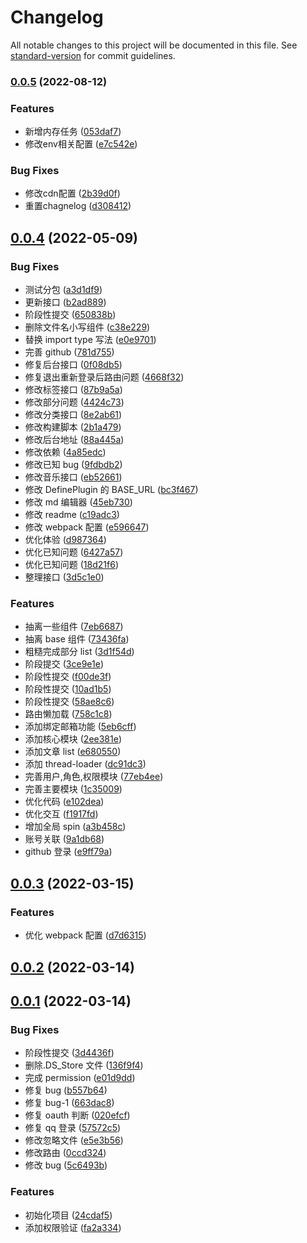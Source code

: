 # Changelog

All notable changes to this project will be documented in this file. See [standard-version](https://github.com/conventional-changelog/standard-version) for commit guidelines.

### [0.0.5](https://github.com/galaxy-s10/vue3-blog-admin/compare/v0.0.4...v0.0.5) (2022-08-12)


### Features

* 新增内存任务 ([053daf7](https://github.com/galaxy-s10/vue3-blog-admin/commit/053daf7cc9c44f1b28ace885581ccbaefb26ed01))
* 修改env相关配置 ([e7c542e](https://github.com/galaxy-s10/vue3-blog-admin/commit/e7c542e91dfbe399c3bca1730b6d13efa9a84d67))


### Bug Fixes

* 修改cdn配置 ([2b39d0f](https://github.com/galaxy-s10/vue3-blog-admin/commit/2b39d0fa9af699f66071a21843ed47003cf83c8f))
* 重置chagnelog ([d308412](https://github.com/galaxy-s10/vue3-blog-admin/commit/d30841236c9d017b36412bec49c8341756dcc7c0))

## [0.0.4](https://github.com/galaxy-s10/vue3-blog-admin/compare/v0.0.3...v0.0.4) (2022-05-09)

### Bug Fixes

- 测试分包 ([a3d1df9](https://github.com/galaxy-s10/vue3-blog-admin/commit/a3d1df9dfd6bac5e442e51769aa99d2752eddf23))
- 更新接口 ([b2ad889](https://github.com/galaxy-s10/vue3-blog-admin/commit/b2ad8894be9834206d7bfa1bb935750feb35c394))
- 阶段性提交 ([650838b](https://github.com/galaxy-s10/vue3-blog-admin/commit/650838b360d226bb856e9b5265fae281eabf2731))
- 删除文件名小写组件 ([c38e229](https://github.com/galaxy-s10/vue3-blog-admin/commit/c38e229c1ccefaad79f5ddf1bf014c0e67784b68))
- 替换 import type 写法 ([e0e9701](https://github.com/galaxy-s10/vue3-blog-admin/commit/e0e97011d7fe83c68823a4b6e4a7215c00052bd1))
- 完善 github ([781d755](https://github.com/galaxy-s10/vue3-blog-admin/commit/781d755ebdefa1904913128cf249b4e5c251c095))
- 修复后台接口 ([0f08db5](https://github.com/galaxy-s10/vue3-blog-admin/commit/0f08db558882f04d45deddc39399446c41ef5bf0))
- 修复退出重新登录后路由问题 ([4668f32](https://github.com/galaxy-s10/vue3-blog-admin/commit/4668f32ed951beaf619f11ed6673f0299caac1b6))
- 修改标签接口 ([87b9a5a](https://github.com/galaxy-s10/vue3-blog-admin/commit/87b9a5a8fcc230b8acf9f45179f856026899f90a))
- 修改部分问题 ([4424c73](https://github.com/galaxy-s10/vue3-blog-admin/commit/4424c73ae15792d565104a33da4d47e57579121a))
- 修改分类接口 ([8e2ab61](https://github.com/galaxy-s10/vue3-blog-admin/commit/8e2ab61125f3fa24e94b9d92ff0e95ad177b47ca))
- 修改构建脚本 ([2b1a479](https://github.com/galaxy-s10/vue3-blog-admin/commit/2b1a479d63958831bc92622fc5e708a98346c880))
- 修改后台地址 ([88a445a](https://github.com/galaxy-s10/vue3-blog-admin/commit/88a445aa758fdaa65223e12a2b39614c7f83ab46))
- 修改依赖 ([4a85edc](https://github.com/galaxy-s10/vue3-blog-admin/commit/4a85edc22865fae349915004308da2d51bb1b0fe))
- 修改已知 bug ([9fdbdb2](https://github.com/galaxy-s10/vue3-blog-admin/commit/9fdbdb2084c23b941069cde055acbfc72b93c59c))
- 修改音乐接口 ([eb52661](https://github.com/galaxy-s10/vue3-blog-admin/commit/eb52661c08f800fabade5a956eaecff6caa9676b))
- 修改 DefinePlugin 的 BASE_URL ([bc3f467](https://github.com/galaxy-s10/vue3-blog-admin/commit/bc3f467cf8745517a82e177b64e31a8440ad7637))
- 修改 md 编辑器 ([45eb730](https://github.com/galaxy-s10/vue3-blog-admin/commit/45eb73000aba85b73bff03157d2d1d6b7ccebda8))
- 修改 readme ([c19adc3](https://github.com/galaxy-s10/vue3-blog-admin/commit/c19adc36e81c78c45daf2672f05a0aa711b7e160))
- 修改 webpack 配置 ([e596647](https://github.com/galaxy-s10/vue3-blog-admin/commit/e5966475774534802784ce6f6e50244f7cf781fa))
- 优化体验 ([d987364](https://github.com/galaxy-s10/vue3-blog-admin/commit/d987364054c2c879a458c780f6550b5321351aec))
- 优化已知问题 ([6427a57](https://github.com/galaxy-s10/vue3-blog-admin/commit/6427a57572fc382e0675d63ded24974a3bb59599))
- 优化已知问题 ([18d21f6](https://github.com/galaxy-s10/vue3-blog-admin/commit/18d21f6f0563ff361a16a1f78f97d9f9da6337b7))
- 整理接口 ([3d5c1e0](https://github.com/galaxy-s10/vue3-blog-admin/commit/3d5c1e0c8059699986bc9e22b612a363e845d212))

### Features

- 抽离一些组件 ([7eb6687](https://github.com/galaxy-s10/vue3-blog-admin/commit/7eb668798b98adb4e5b84c2ca9729c5714580a55))
- 抽离 base 组件 ([73436fa](https://github.com/galaxy-s10/vue3-blog-admin/commit/73436fadb920b0178d7a27d4d6f10190138494b0))
- 粗糙完成部分 list ([3d1f54d](https://github.com/galaxy-s10/vue3-blog-admin/commit/3d1f54d4bcc757545302cc4061b336114e32eaa9))
- 阶段提交 ([3ce9e1e](https://github.com/galaxy-s10/vue3-blog-admin/commit/3ce9e1e2554cde5a2dc0640200ec5bde6282cdc1))
- 阶段性提交 ([f00de3f](https://github.com/galaxy-s10/vue3-blog-admin/commit/f00de3f2b069cf343e91b576b610d03f2059c344))
- 阶段性提交 ([10ad1b5](https://github.com/galaxy-s10/vue3-blog-admin/commit/10ad1b55ed5130c712d0e25216fdea7fcc75c993))
- 阶段性提交 ([58ae8c6](https://github.com/galaxy-s10/vue3-blog-admin/commit/58ae8c634bee2590ae5607985f5ba9cd03394faa))
- 路由懒加载 ([758c1c8](https://github.com/galaxy-s10/vue3-blog-admin/commit/758c1c8b4fa323a0dd69d35aab2926669cde290a))
- 添加绑定邮箱功能 ([5eb6cff](https://github.com/galaxy-s10/vue3-blog-admin/commit/5eb6cff862c1c264ec68aacff66ec733f7c30b75))
- 添加核心模块 ([2ee381e](https://github.com/galaxy-s10/vue3-blog-admin/commit/2ee381e4a4b7866d2e60f74a8e9ab689fa4138a0))
- 添加文章 list ([e680550](https://github.com/galaxy-s10/vue3-blog-admin/commit/e6805500030c0672bf6ea8f643ada3ac722ba8bd))
- 添加 thread-loader ([dc91dc3](https://github.com/galaxy-s10/vue3-blog-admin/commit/dc91dc3637375f10a7291e441d5bd95430f07a01))
- 完善用户,角色,权限模块 ([77eb4ee](https://github.com/galaxy-s10/vue3-blog-admin/commit/77eb4ee4e9d40d70320fcf2d3b629eac980b2299))
- 完善主要模块 ([1c35009](https://github.com/galaxy-s10/vue3-blog-admin/commit/1c35009ae3f745e6a5a7eaca104529e82d0d994a))
- 优化代码 ([e102dea](https://github.com/galaxy-s10/vue3-blog-admin/commit/e102dea2392f8b59b95ce94ce8088c7e2b0dc107))
- 优化交互 ([f1917fd](https://github.com/galaxy-s10/vue3-blog-admin/commit/f1917fd6692cd1e7e8c2f6214cc783e148566ccb))
- 增加全局 spin ([a3b458c](https://github.com/galaxy-s10/vue3-blog-admin/commit/a3b458c70cc8d9d050c7c05d01bd9af8dd91531d))
- 账号关联 ([9a1db68](https://github.com/galaxy-s10/vue3-blog-admin/commit/9a1db688fd95d47f4e0bc39b7e063ccc751d22cf))
- github 登录 ([e9ff79a](https://github.com/galaxy-s10/vue3-blog-admin/commit/e9ff79a5486c1f9614883f79e7a71fa54318abb8))

## [0.0.3](https://github.com/galaxy-s10/vue3-blog-admin/compare/v0.0.2...v0.0.3) (2022-03-15)

### Features

- 优化 webpack 配置 ([d7d6315](https://github.com/galaxy-s10/vue3-blog-admin/commit/d7d63153db20c156729c2c47669dbf4071f72aad))

## [0.0.2](https://github.com/galaxy-s10/vue3-blog-admin/compare/v0.0.1...v0.0.2) (2022-03-14)

## [0.0.1](https://github.com/galaxy-s10/vue3-blog-admin/compare/24cdaf51894e9947ab323e6c237335668c7bb537...v0.0.1) (2022-03-14)

### Bug Fixes

- 阶段性提交 ([3d4436f](https://github.com/galaxy-s10/vue3-blog-admin/commit/3d4436f0f59e73f43b8114c5d7a67d05323c79a1))
- 删除.DS_Store 文件 ([136f9f4](https://github.com/galaxy-s10/vue3-blog-admin/commit/136f9f4dfe18dc5a628fa5c5f7992bdacdfd2238))
- 完成 permission ([e01d9dd](https://github.com/galaxy-s10/vue3-blog-admin/commit/e01d9dd6de42484eecdb2a042bc286b201c7f43f))
- 修复 bug ([b557b64](https://github.com/galaxy-s10/vue3-blog-admin/commit/b557b64b5e27e27d055517b81f9a924238cfa652))
- 修复 bug-1 ([663dac8](https://github.com/galaxy-s10/vue3-blog-admin/commit/663dac8e21e18866765888a4001eabaf34ddbf21))
- 修复 oauth 判断 ([020efcf](https://github.com/galaxy-s10/vue3-blog-admin/commit/020efcf3216cb4ee8783a7ae988c66fcad2f764b))
- 修复 qq 登录 ([57572c5](https://github.com/galaxy-s10/vue3-blog-admin/commit/57572c50d8e89382728fa0ec530bd96622578b47))
- 修改忽略文件 ([e5e3b56](https://github.com/galaxy-s10/vue3-blog-admin/commit/e5e3b56bebe802a9c8aa58cb9ba2e33fef8e8342))
- 修改路由 ([0ccd324](https://github.com/galaxy-s10/vue3-blog-admin/commit/0ccd324ca1cd17b45dca68df8adeb90d91028878))
- 修改 bug ([5c6493b](https://github.com/galaxy-s10/vue3-blog-admin/commit/5c6493bbd2014bae14f7c2fc6b56a6547b5ca7a3))

### Features

- 初始化项目 ([24cdaf5](https://github.com/galaxy-s10/vue3-blog-admin/commit/24cdaf51894e9947ab323e6c237335668c7bb537))
- 添加权限验证 ([fa2a334](https://github.com/galaxy-s10/vue3-blog-admin/commit/fa2a334ba937afd387612684db6b5d3ac47fb79b))
